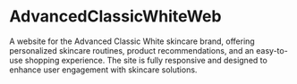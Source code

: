 # AdvancedClassicWhiteWeb
A website for the Advanced Classic White skincare brand, offering personalized skincare routines, product recommendations, and an easy-to-use shopping experience. The site is fully responsive and designed to enhance user engagement with skincare solutions.
